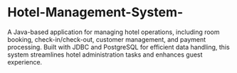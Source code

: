 # Hotel-Management-System-
A Java-based application for managing hotel operations, including room booking, check-in/check-out, customer management, and payment processing. Built with JDBC and PostgreSQL for efficient data handling, this system streamlines hotel administration tasks and enhances guest experience.
